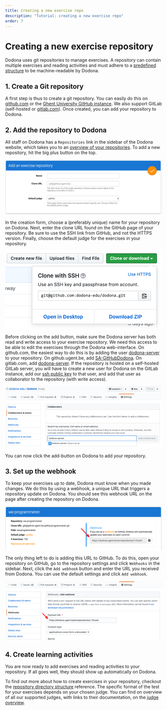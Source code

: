 ```yaml
---
title: Creating a new exercise repo
description: "Tutorial: creating a new exercise repo"
order: 7
---
```


# Creating a new exercise repository

Dodona uses git repositories to manage exercises. A repository can contain multiple exercises and reading activities and must adhere to a [predefined structure](/en/references/repository-directory-structure) to be machine-readable by Dodona.

## 1. Create a Git repository

A first step is thus to create a git repository. You can easily do this on [github.com](https://github.com) or the [Ghent University GitHub instance](https://github.ugent.be). We also support GitLab (self-hosted or [gitlab.com](https://gitlab.com)). Once created, you can add your repository to Dodona.

## 2. Add the repository to Dodona

All staff on Dodona has a `Repositories` link in the sidebar of the Dodona website, which takes you to an [overview of your repositories](https://dodona.be/en/repositories/). To add a new repository, hit the big plus button on the top.

![add repository](./add-repository.png)

In the creation form, choose a (preferably unique) name for your repository on Dodona. Next, enter the clone URL found on the GitHub page of your repository. Be sure to use the SSH link from GitHub, and not the HTTPS version. Finally, choose the default judge for the exercises in your repository.

![github clone url](./github-clone-url.png)

Before clicking on the add button, make sure the Dodona server has both read and write access to your exercise repository. We need this access to be able to edit the exercises through the Dodona web-interface. On github.com, the easiest way to do this is by adding the user [dodona-server](https://github.com/dodona-server) to your repository. On github.ugent.be, add [SA-GitHubDodona](https://github.ugent.be/SA-GitHubDodona). On gitlab.com, add [dodona-server](https://gitlab.com/dodona-server). If the repository is hosted on a self-hosted GitLab server, you will have to create a new user for Dodona on the GitLab instance, add our [ssh public key](/dodona.pub) to that user, and add that user as collaborator to the repository (with write access).

![github add collaborator](./github-add-collab.png)

You can now click the add-button on Dodona to add your repository.

## 3. Set up the webhook

To keep your exercises up to date, Dodona must know when you made changes. We do this by using a webhook, a unique URL that triggers a repository update on Dodona. You should see this webhook URL on the page after creating the repository on Dodona.

![webhook url](./webhook-url.png)

The only thing left to do is adding this URL to GitHub. To do this, open your repository on GitHub, go to the repository settings and click `Webhooks` in the sidebar. Next, click the `Add webhook` button and enter the URL you received from Dodona. You can use the default settings and click `Add webhook`.

![github webhook](./github-webhook.png)

## 4. Create learning activities

You are now ready to add exercises and reading activities to your repository. If all goes well, they should show up automatically on Dodona.

To find out more about how to create exercises in your repository, checkout the [repository directory structure](/en/references/repository-directory-structure) reference.
The specific format of the test for your exercises depends on your chosen judge. You can find on overview of all our supported judges, with links to their documentation, on the [judge overview](/en/references/judges).
